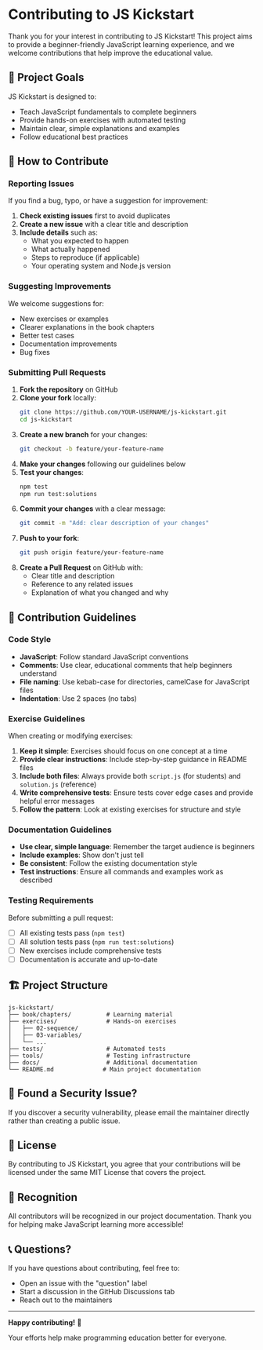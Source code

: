 # Contributing to JS Kickstart

Thank you for your interest in contributing to JS Kickstart! This project aims to provide a beginner-friendly JavaScript learning experience, and we welcome contributions that help improve the educational value.

## 🎯 Project Goals

JS Kickstart is designed to:
- Teach JavaScript fundamentals to complete beginners
- Provide hands-on exercises with automated testing
- Maintain clear, simple explanations and examples
- Follow educational best practices

## 🤝 How to Contribute

### Reporting Issues

If you find a bug, typo, or have a suggestion for improvement:

1. **Check existing issues** first to avoid duplicates
2. **Create a new issue** with a clear title and description
3. **Include details** such as:
   - What you expected to happen
   - What actually happened
   - Steps to reproduce (if applicable)
   - Your operating system and Node.js version

### Suggesting Improvements

We welcome suggestions for:
- New exercises or examples
- Clearer explanations in the book chapters
- Better test cases
- Documentation improvements
- Bug fixes

### Submitting Pull Requests

1. **Fork the repository** on GitHub
2. **Clone your fork** locally:
   ```bash
   git clone https://github.com/YOUR-USERNAME/js-kickstart.git
   cd js-kickstart
   ```
3. **Create a new branch** for your changes:
   ```bash
   git checkout -b feature/your-feature-name
   ```
4. **Make your changes** following our guidelines below
5. **Test your changes**:
   ```bash
   npm test
   npm run test:solutions
   ```
6. **Commit your changes** with a clear message:
   ```bash
   git commit -m "Add: clear description of your changes"
   ```
7. **Push to your fork**:
   ```bash
   git push origin feature/your-feature-name
   ```
8. **Create a Pull Request** on GitHub with:
   - Clear title and description
   - Reference to any related issues
   - Explanation of what you changed and why

## 📝 Contribution Guidelines

### Code Style

- **JavaScript**: Follow standard JavaScript conventions
- **Comments**: Use clear, educational comments that help beginners understand
- **File naming**: Use kebab-case for directories, camelCase for JavaScript files
- **Indentation**: Use 2 spaces (no tabs)

### Exercise Guidelines

When creating or modifying exercises:

1. **Keep it simple**: Exercises should focus on one concept at a time
2. **Provide clear instructions**: Include step-by-step guidance in README files
3. **Include both files**: Always provide both `script.js` (for students) and `solution.js` (reference)
4. **Write comprehensive tests**: Ensure tests cover edge cases and provide helpful error messages
5. **Follow the pattern**: Look at existing exercises for structure and style

### Documentation Guidelines

- **Use clear, simple language**: Remember the target audience is beginners
- **Include examples**: Show don't just tell
- **Be consistent**: Follow the existing documentation style
- **Test instructions**: Ensure all commands and examples work as described

### Testing Requirements

Before submitting a pull request:

- [ ] All existing tests pass (`npm test`)
- [ ] All solution tests pass (`npm run test:solutions`)
- [ ] New exercises include comprehensive tests
- [ ] Documentation is accurate and up-to-date

## 🏗️ Project Structure

```
js-kickstart/
├── book/chapters/          # Learning material
├── exercises/              # Hands-on exercises
│   ├── 02-sequence/
│   ├── 03-variables/
│   └── ...
├── tests/                  # Automated tests
├── tools/                  # Testing infrastructure
├── docs/                   # Additional documentation
└── README.md              # Main project documentation
```

## 🐛 Found a Security Issue?

If you discover a security vulnerability, please email the maintainer directly rather than creating a public issue.

## 📄 License

By contributing to JS Kickstart, you agree that your contributions will be licensed under the same MIT License that covers the project.

## 🙏 Recognition

All contributors will be recognized in our project documentation. Thank you for helping make JavaScript learning more accessible!

## 📞 Questions?

If you have questions about contributing, feel free to:
- Open an issue with the "question" label
- Start a discussion in the GitHub Discussions tab
- Reach out to the maintainers

---

**Happy contributing!** 🎉

Your efforts help make programming education better for everyone.
